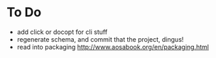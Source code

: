 # To Do
- add click or docopt for cli stuff
- regenerate schema, and commit that the project, dingus!
- read into packaging http://www.aosabook.org/en/packaging.html
